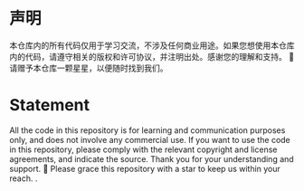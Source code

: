 # 声明

本仓库内的所有代码仅用于学习交流，不涉及任何商业用途。如果您想使用本仓库内的代码，请遵守相关的版权和许可协议，并注明出处。感谢您的理解和支持。
🌟 请赠予本仓库一颗星星，以便随时找到我们。

# Statement

All the code in this repository is for learning and communication purposes only, and does not involve any commercial use. If you want to use the code in this repository, please comply with the relevant copyright and license agreements, and indicate the source. Thank you for your understanding and support.
🌟 Please grace this repository with a star to keep us within your reach.
.

